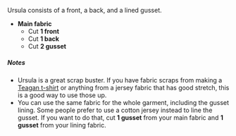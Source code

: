 Ursula consists of a front, a back, and a lined gusset.

- **Main fabric**
  - Cut **1 front**
  - Cut **1 back**
  - Cut **2 gusset**

<Note>

##### Notes

- Ursula is a great scrap buster. If you have fabric scraps from making a [Teagan t-shirt](/designs/teagan/) or anything from a jersey fabric that has good stretch, this is a good way to use those up.
- You can use the same fabric for the whole garment, including the gusset lining. Some people prefer to use a cotton jersey instead to line the gusset. If you want to do that, cut **1 gusset** from your main fabric and **1 gusset** from your lining fabric.

</Note>
